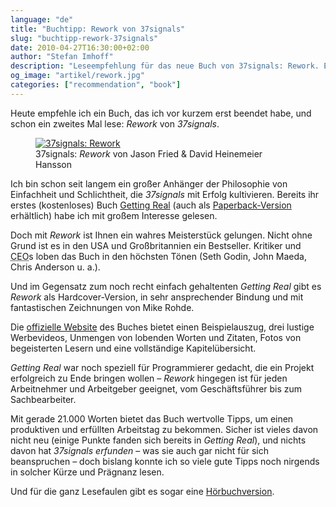 ```yaml
---
language: "de"
title: "Buchtipp: Rework von 37signals"
slug: "buchtipp-rework-37signals"
date: 2010-04-27T16:30:00+02:00
author: "Stefan Imhoff"
description: "Leseempfehlung für das neue Buch von 37signals: Rework. Ein kurzes, schön illustriertes Buch über Produktentwicklung und wie man ein Unternehmen leitet, dass nicht zu Unrecht für lange Zeit auf der Bestsellerliste stand und in höchsten Tönen gelobt wurde."
og_image: "artikel/rework.jpg"
categories: ["recommendation", "book"]
---
```


Heute empfehle ich ein Buch, das ich vor kurzem erst beendet habe, und schon ein zweites Mal lese: <cite>Rework</cite> von <cite>37signals</cite>.

<figure class="image-figure image-figure-border">
  <a href="http://www.amazon.de/gp/product/0307463745?ie=UTF8&amp;tag=kogakurede-21&amp;linkCode=as2&amp;camp=1638&amp;creative=19454&amp;creativeASIN=0307463745">
    <img src="/assets/images/artikel/rework.jpg" alt="37signals: Rework">
  </a>
  <figcaption>
  37signals: <cite>Rework</cite> von Jason Fried & David Heinemeier Hansson
  </figcaption>
</figure>


Ich bin schon seit langem ein großer Anhänger der Philosophie von Einfachheit und Schlichtheit, die <cite>37signals</cite> mit Erfolg kultivieren. Bereits ihr erstes (kostenloses) Buch [Getting Real](https://basecamp.com/books/getting-real) (auch als [Paperback-Version](http://www.amazon.de/gp/product/0578012812?ie=UTF8&amp;tag=kogakurede-21&amp;linkCode=as2&amp;camp=1638&amp;creative=19454&amp;creativeASIN=0578012812) erhältlich) habe ich mit großem Interesse gelesen.

Doch mit <cite>Rework</cite> ist Ihnen ein wahres Meisterstück gelungen. Nicht ohne Grund ist es in den USA und Großbritannien ein Bestseller. Kritiker und <abbr title="Chief Executive Officer">CEO</abbr>s loben das Buch in den höchsten Tönen (Seth Godin, John Maeda, Chris Anderson u. a.).

Und im Gegensatz zum noch recht einfach gehaltenten <cite>Getting Real</cite> gibt es <cite>Rework</cite> als Hardcover-Version, in sehr ansprechender Bindung und mit fantastischen Zeichnungen von Mike Rohde.

Die [offizielle Website](https://basecamp.com/books/rework) des Buches bietet einen Beispielauszug, drei lustige Werbevideos, Unmengen von lobenden Worten und Zitaten, Fotos von begeisterten Lesern und eine vollständige Kapitelübersicht.

*Getting Real* war noch speziell für Programmierer gedacht, die ein Projekt erfolgreich zu Ende bringen wollen – <cite>Rework</cite> hingegen ist für jeden Arbeitnehmer und Arbeitgeber geeignet, vom Geschäftsführer bis zum Sachbearbeiter.

Mit gerade 21.000 Worten bietet das Buch wertvolle Tipps, um einen produktiven und erfüllten Arbeitstag zu bekommen. Sicher ist vieles davon nicht neu (einige Punkte fanden sich bereits in <cite>Getting Real</cite>), und nichts davon hat <cite>37signals</cite> *erfunden* – was sie auch gar nicht für sich beanspruchen – doch bislang konnte ich so viele gute Tipps noch nirgends in solcher Kürze und Prägnanz lesen.

Und für die ganz Lesefaulen gibt es sogar eine [Hörbuchversion](http://www.amazon.de/gp/product/0307704513?ie=UTF8&amp;tag=stefanimhoffde-21&amp;linkCode=as2&amp;camp=1638&amp;creative=19454&amp;creativeASIN=0307704513).
